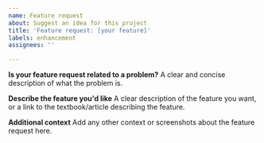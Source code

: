 ```yaml
---
name: Feature request
about: Suggest an idea for this project
title: 'Feature request: [your feature]'
labels: enhancement
assignees: ''

---
```


**Is your feature request related to a problem?**
A clear and concise description of what the problem is.

**Describe the feature you'd like**
A clear description of the feature you want, or a link to the textbook/article describing the feature.

**Additional context**
Add any other context or screenshots about the feature request here.
